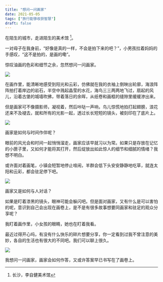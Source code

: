 ```yaml
---
title: "想问一问画家"
date: 2021-05-05
tags: ["旅行能够收获智慧"]
draft: false
---
```


在陌生的城市，走进陌生的美术馆 [^①]。

一对母子在我身前，“好像是真的一样，不会是拍下来的吧？”，小男孩拉着妈妈的手感叹，“这不是拍的，是画的嘞”。

惊叹油画的色彩和细节之余，忽然想问一问画家。

![](https://us1.myximage.com/2021/05/05/70d17b640f83e1afea95b650bc10bd8a.jpg)

在画作里，能清晰地感受到阳光和云彩，仿佛就在我的衣袖上倒映出轮廓，海浪阵阵拍打着岸边的岩石，半空中溅起晶莹的水花，海鸟三三两两地飞过，扇起的风儿，沿着古堡的城墙吹拂，带着落日的余晖，从纸卷和画框的缝隙里缓缓渗出来。

但是画家可不像摄影师，凝视着，然后咔哒一声响，鸟儿惊慌地拍打起翅膀，浪花还来不及褪去，就和所有的光影一起，透过长长短短的镜头，被刻印在了底片上。

![](https://us1.myximage.com/2021/05/05/3100c32e7933ec073e9ebe4cc3a56a7a.jpg)

画家是如何与时间作伴呢？

眼前的风光会和时间一起悄悄溜走，画家应该早就习以为常。如果只是存放在记忆的小匣子里，又如何才能将其打开，然后绽放出如此惊人的细节和细腻的情绪？我想不明白。

或许面对着画笔，小镇会短暂地停止喧闹，羊群会低下头安安静静地吃草，就连太阳和云彩，都会驻足停下吧。

![](https://us1.myximage.com/2021/05/05/6d9d1f060ff89535236f267e9668980a.jpg)

画家又是如何与人对话？

如果是盯着漆黑的镜头，眼神可能会躲闪吧。但是面对画家，又有什么是可以害怕的呢，意识到自己会出现在画卷上，是不是有很多故事想要同画家和驻足的观众分享呢？

我盯着画作里，小女孩的眼睛，她也在盯着我看。

最近过得开心吗，有没有什么快乐的碎片想要分享，你一定看到过我不曾注意的美妙，各自的生活也有很大的不同吧。我们可以聊上很久。

![](https://us1.myximage.com/2021/05/05/55727dc8318e4f826fed11f7607dcd9c.jpg)

我想问一问画家，画家会如何作答，又或许答案早已书写在了画卷上。

[^①]: 长沙，李自健美术馆
